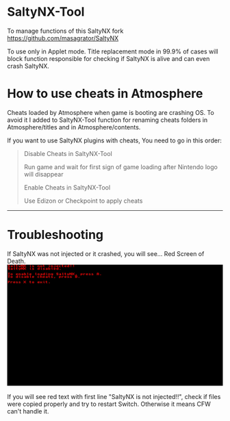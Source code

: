 # SaltyNX-Tool
To manage functions of this SaltyNX fork
https://github.com/masagrator/SaltyNX

To use only in Applet mode. Title replacement mode in 99.9% of cases will block function responsible for checking if SaltyNX is alive and can even crash SaltyNX.

# How to use cheats in Atmosphere

Cheats loaded by Atmosphere when game is booting are crashing OS. To avoid it I added to SaltyNX-Tool function for renaming cheats folders in Atmosphere/titles and in Atmosphere/contents.

If you want to use SaltyNX plugins with cheats, You need to go in this order:

>Disable Cheats in SaltyNX-Tool
>
>Run game and wait for first sign of game loading after Nintendo logo will disappear
>
>Enable Cheats in SaltyNX-Tool
>
>Use Edizon or Checkpoint to apply cheats

---

# Troubleshooting

If SaltyNX was not injected or it crashed, you will see... Red Screen of Death.
![error_image](https://github.com/masagrator/SaltyNX-Tool/blob/master/error.jpg?raw=true)

If you will see red text with first line "SaltyNX is not injected!!", check if files were copied properly and try to restart Switch. Otherwise it means CFW can't handle it.
